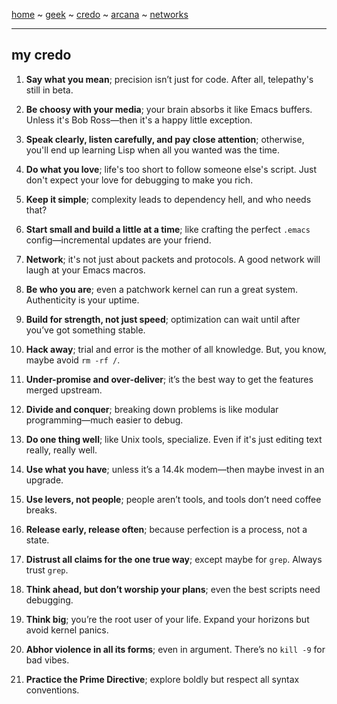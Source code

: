 [home](README.md) ~ [geek](geekcode.md) ~ [credo](credo.md) ~ [arcana](arcana.md) ~ [networks](networking.md)

-----

## my credo

1. **Say what you mean**; precision isn’t just for code. After all, telepathy's still in beta.

2. **Be choosy with your media**; your brain absorbs it like Emacs buffers. Unless it's Bob Ross—then it's a happy little exception.

3. **Speak clearly, listen carefully, and pay close attention**; otherwise, you'll end up learning Lisp when all you wanted was the time.

4. **Do what you love**; life's too short to follow someone else's script. Just don't expect your love for debugging to make you rich.

5. **Keep it simple**; complexity leads to dependency hell, and who needs that?

6. **Start small and build a little at a time**; like crafting the perfect `.emacs` config—incremental updates are your friend.

7. **Network**; it's not just about packets and protocols. A good network will laugh at your Emacs macros.

8. **Be who you are**; even a patchwork kernel can run a great system. Authenticity is your uptime.

9. **Build for strength, not just speed**; optimization can wait until after you’ve got something stable.

10. **Hack away**; trial and error is the mother of all knowledge. But, you know, maybe avoid `rm -rf /`.

11. **Under-promise and over-deliver**; it’s the best way to get the features merged upstream.

12. **Divide and conquer**; breaking down problems is like modular programming—much easier to debug.

13. **Do one thing well**; like Unix tools, specialize. Even if it's just editing text really, really well.

14. **Use what you have**; unless it’s a 14.4k modem—then maybe invest in an upgrade.

15. **Use levers, not people**; people aren’t tools, and tools don’t need coffee breaks.

16. **Release early, release often**; because perfection is a process, not a state.

17. **Distrust all claims for the one true way**; except maybe for `grep`. Always trust `grep`.

18. **Think ahead, but don’t worship your plans**; even the best scripts need debugging.

19. **Think big**; you’re the root user of your life. Expand your horizons but avoid kernel panics.

20. **Abhor violence in all its forms**; even in argument. There’s no `kill -9` for bad vibes.

21. **Practice the Prime Directive**; explore boldly but respect all syntax conventions.  